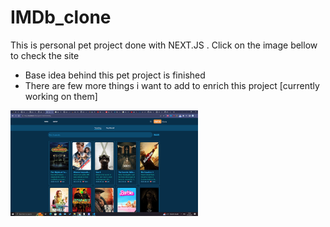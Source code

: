 # IMDb_clone

<p>This is personal pet project done with NEXT.JS . Click on the image bellow to check the site</p>
<p>
  <ul>
    <li>Base idea behind this pet project is finished</li>
    <li>There are few more things i want to add to enrich this project [currently working on them]</li>
  </ul>
</p>

<a href="https://im-db-clone-dun.vercel.app/">
<img src="IMDb-clone.png" width="300" href;'>
</a>
